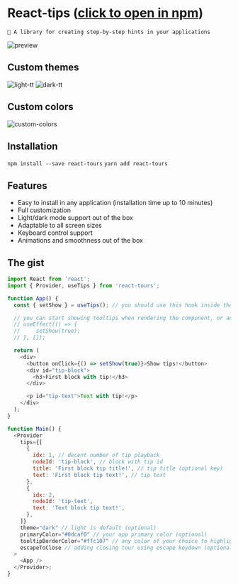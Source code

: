 # React-tips ([click to open in npm](https://www.npmjs.com/package/react-custom-tours))

`🎉 A library for creating step-by-step hints in your applications`

![preview](https://github.com/user-attachments/assets/5a29e1ec-dd68-4de0-b233-36fa112f14d2)

## Custom themes

![light-tt](https://github.com/user-attachments/assets/b7664ff2-6bfa-41e1-aad9-8d3c08dae7e0)
![dark-tt](https://github.com/user-attachments/assets/80f9d7ae-ed87-4bf4-931d-051251f095e1)

## Custom colors

![custom-colors](https://github.com/user-attachments/assets/50acbfc2-0908-4055-834e-cc4dcec5fe6d)

## Installation

`npm install --save react-tours`
`yarn add react-tours`

## Features

- Easy to install in any application (installation time up to 10 minutes)
- Full customization
- Light/dark mode support out of the box
- Adaptable to all screen sizes
- Keyboard control support
- Animations and smoothness out of the box

## The gist

```javascript
import React from 'react';
import { Provider, useTips } from 'react-tours';

function App() {
  const { setShow } = useTips(); // you should use this hook inside the provider

  // you can start showing tooltips when rendering the component, or add playback conditions
  // useEffect(() => {
  //     setShow(true);
  // }, []);

  return (
    <div>
      <button onClick={() => setShow(true)}>Show tips!</button>
      <div id="tip-block">
        <h3>First block with tip!</h3>
      </div>

      <p id="tip-text">Text with tip!</p>
    </div>
  );
}

function Main() {
  <Provider
    tips={[
      {
        idx: 1, // decent number of tip playback
        nodeId: 'tip-block', // block with tip id
        title: 'First block tip title!', // tip title (optional key)
        text: 'First block tip text!', // tip text
      },
      {
        idx: 2,
        nodeId: 'tip-text',
        text: 'Text block tip text!',
      },
    ]}
    theme="dark" // light is default (optional)
    primaryColor="#0dcaf0" // your app primary color (optional)
    tooltipBorderColor="#ffc107" // any color of your choice to highlight the block outline (optional)
    escapeToClose // adding closing tour using escape keydown (optional)
  >
    <App />
  </Provider>;
}
```
